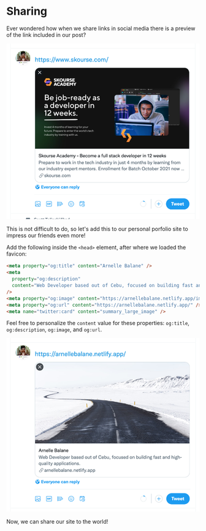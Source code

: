 # Sharing

Ever wondered how when we share links in social media there is a preview of the link included in our post?

![Sharing sample](./images/sharing-sample.png)

This is not difficult to do, so let's add this to our personal porfolio site to impress our friends even more!

Add the following inside the `<head>` element, after where we loaded the favicon:

```html
<meta property="og:title" content="Arnelle Balane" />
<meta
  property="og:description"
  content="Web Developer based out of Cebu, focused on building fast and high-quality applications."
/>
<meta property="og:image" content="https://arnellebalane.netlify.app/images/share.jpg" />
<meta property="og:url" content="https://arnellebalane.netlify.app/" />
<meta name="twitter:card" content="summary_large_image" />
```

Feel free to personalize the `content` value for these properties: `og:title`, `og:description`, `og:image`, and `og:url`.

![Sharing final](./images/sharing-final.png)

Now, we can share our site to the world!
